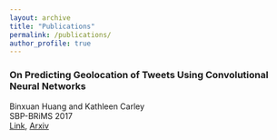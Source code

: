 ```yaml
---
layout: archive
title: "Publications"
permalink: /publications/
author_profile: true
---
```



### On Predicting Geolocation of Tweets Using Convolutional Neural Networks
Binxuan Huang and Kathleen Carley<br /> 
SBP-BRiMS 2017<br /> 
[Link](https://link.springer.com/chapter/10.1007/978-3-319-60240-0_34), [Arxiv](https://arxiv.org/abs/1704.05146)
